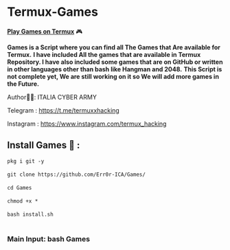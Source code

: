 # Termux-Games
<strong><u>Play Games on Termux</u></strong> 🎮<br>

<b>Games is a Script where you can find all The Games that Are available for Termux.</b> 
<b>I have included All the games that are available in Termux Repository. </b>
<b>I have also included some games that are on GitHub or written in other languages other than bash like Hangman and 2048.</b>
<b>This Script is not complete yet, We are still working on it so We will add more games in the Future.</b>

Author👨‍💻: ITALIA CYBER ARMY <br>

Telegram  : https://t.me/termuxxhacking <br>

Instagram : https://www.instagram.com/termux_hacking <br>

## Install Games 📲 :

```pkg i git -y```
<br>
<br>
```git clone https://github.com/Err0r-ICA/Games/```
<br><br>
```cd Games```
<br><br>
```chmod +x *```
<br><br>
```bash install.sh```
<br>
<br>

### Main Input: bash Games


